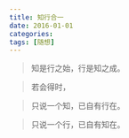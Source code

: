 ```yaml
---
title: 知行合一
date: 2016-01-01 
categories:   
tags: [随想] 
---
```


   >知是行之始，行是知之成。
   
   >若会得时，
   
   >只说一个知，已自有行在。
   
   >只说一个行，已自有知在。


